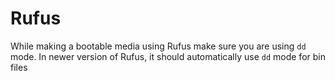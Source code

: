 # Rufus

While making a bootable media using Rufus make sure you are using `dd` mode. In newer version of Rufus, it should automatically use `dd` mode for bin files